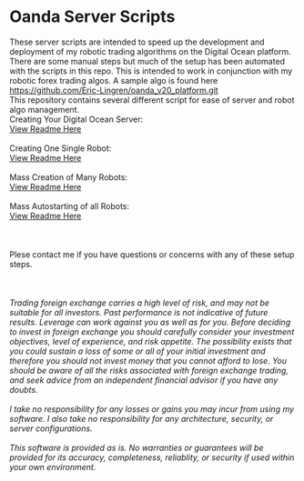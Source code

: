 # Oanda Server Scripts

These server scripts are intended to speed up the development and deployment of my robotic trading algorithms on the Digital Ocean platform.  There are some manual steps but much of the setup has been automated with the scripts in this repo.  This is intended to work in conjunction with my robotic forex trading algos.  A sample algo is found here https://github.com/Eric-Lingren/oanda_v20_platform.git
\
This repository contains several different script for ease of server and robot algo management.
\
Creating Your Digital Ocean Server:    
[View Readme Here](./readme_server_builder.md)   
\
Creating One Single Robot:   
[View Readme Here](./readme_solo_bot_builder.md)   
\
Mass Creation of Many Robots:   
[View Readme Here](./readme_mass_bot_builder.md)   
\
Mass Autostarting  of all Robots:   
[View Readme Here](./readme_autostart_all_bots.md)   
\
\
\
Plese contact me if you have questions or concerns with any of these setup steps.
\
\
\
\
_Trading foreign exchange carries a high level of risk, and may not be suitable for all investors. Past performance is not indicative of future results. Leverage can work against you as well as for you. Before deciding to invest in foreign exchange you should carefully consider your investment objectives, level of experience, and risk appetite. The possibility exists that you could sustain a loss of some or all of your initial investment and therefore you should not invest money that you cannot afford to lose. You should be aware of all the risks associated with foreign exchange trading, and seek advice from an independent financial advisor if you have any doubts._   
\
_I take no responsibility for any losses or gains you may incur from using my software. I also take no responsibility for any architecture, security, or server configurations._   
\
_This software is provided as is. No warranties or guarantees will be provided for its accuracy, completeness, reliablity, or security if used within your own environment._



